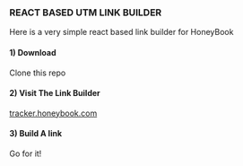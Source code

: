 ### REACT BASED UTM LINK BUILDER

Here is a very simple react based link builder for HoneyBook

#### 1) Download
Clone this repo

#### 2) Visit The Link Builder

[tracker.honeybook.com](https://tracker.honeybook.com)

#### 3) Build A link

Go for it!
